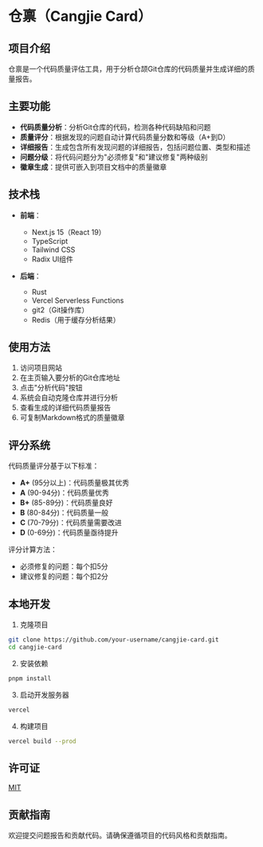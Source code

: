 # 仓禀（Cangjie Card）

## 项目介绍

仓禀是一个代码质量评估工具，用于分析仓颉Git仓库的代码质量并生成详细的质量报告。

## 主要功能

- **代码质量分析**：分析Git仓库的代码，检测各种代码缺陷和问题
- **质量评分**：根据发现的问题自动计算代码质量分数和等级（A+到D）
- **详细报告**：生成包含所有发现问题的详细报告，包括问题位置、类型和描述
- **问题分级**：将代码问题分为"必须修复"和"建议修复"两种级别
- **徽章生成**：提供可嵌入到项目文档中的质量徽章

## 技术栈

- **前端**：
  - Next.js 15（React 19）
  - TypeScript
  - Tailwind CSS
  - Radix UI组件

- **后端**：
  - Rust
  - Vercel Serverless Functions
  - git2（Git操作库）
  - Redis（用于缓存分析结果）

## 使用方法

1. 访问项目网站
2. 在主页输入要分析的Git仓库地址
3. 点击"分析代码"按钮
4. 系统会自动克隆仓库并进行分析
5. 查看生成的详细代码质量报告
6. 可复制Markdown格式的质量徽章

## 评分系统

代码质量评分基于以下标准：

- **A+** (95分以上)：代码质量极其优秀
- **A** (90-94分)：代码质量优秀
- **B+** (85-89分)：代码质量良好
- **B** (80-84分)：代码质量一般
- **C** (70-79分)：代码质量需要改进
- **D** (0-69分)：代码质量亟待提升

评分计算方法：
- 必须修复的问题：每个扣5分
- 建议修复的问题：每个扣2分

## 本地开发

1. 克隆项目
```bash
git clone https://github.com/your-username/cangjie-card.git
cd cangjie-card
```

2. 安装依赖
```bash
pnpm install
```

3. 启动开发服务器
```bash
vercel
```

4. 构建项目
```bash
vercel build --prod
```

## 许可证

[MIT](LICENSE)

## 贡献指南

欢迎提交问题报告和贡献代码。请确保遵循项目的代码风格和贡献指南。
